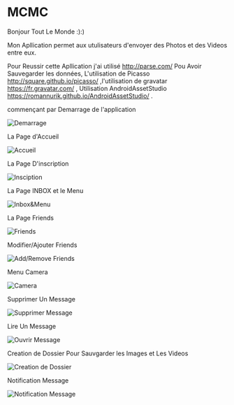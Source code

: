 # MCMC
Bonjour Tout Le Monde :):)

Mon Apllication permet aux utulisateurs d'envoyer des Photos et des Videos entre eux.

Pour Reussir cette Apllication j'ai utilisé http://parse.com/ Pou Avoir Sauvegarder les données, L'utilisation de Picasso http://square.github.io/picasso/ ,l'utilisation de gravatar https://fr.gravatar.com/ , Utilisation AndroidAssetStudio https://romannurik.github.io/AndroidAssetStudio/ .

commençant par Demarrage de l'application 


![Demarrage](https://github.com/mouradmamassi/MCMC/blob/master/Presentation/Screenshot_2016-01-29-00-54-07.png)


La Page  d'Accueil 

![Accueil](https://github.com/mouradmamassi/MCMC/blob/master/Presentation/Screenshot_2016-01-27-01-03-32.png)

La Page D'inscription

![Insciption](https://github.com/mouradmamassi/MCMC/blob/master/Presentation/Screenshot_2016-01-27-01-03-42.png)

La Page INBOX et le Menu 

![Inbox&Menu](https://github.com/mouradmamassi/MCMC/blob/master/Presentation/Screenshot_2016-01-27-01-07-37.png)

La Page Friends

![Friends](https://github.com/mouradmamassi/MCMC/blob/master/Presentation/Screenshot_2016-01-27-01-06-44.png)

Modifier/Ajouter Friends

![Add/Remove Friends](https://github.com/mouradmamassi/MCMC/blob/master/Presentation/Screenshot_2016-01-27-01-07-24.png)

Menu Camera

![Camera](https://github.com/mouradmamassi/MCMC/blob/master/Presentation/Screenshot_2016-01-27-01-06-55.png)

Supprimer Un Message 

![Supprimer Message](https://github.com/mouradmamassi/MCMC/blob/master/Presentation/Screenshot_2016-01-29-00-43-45.png)

Lire Un Message 

![Ouvrir Message](https://github.com/mouradmamassi/MCMC/blob/master/Presentation/Screenshot_2016-01-29-00-43-33.png)

Creation de Dossier Pour Sauvgarder les Images et Les Videos

![Creation de Dossier ](https://github.com/mouradmamassi/MCMC/blob/master/Presentation/Screenshot_2016-01-29-00-52-07.png)

Notification Message

![Notification Message ](https://github.com/mouradmamassi/MCMC/blob/master/Presentation/Screenshot_2016-01-29-00-50-37.png)

